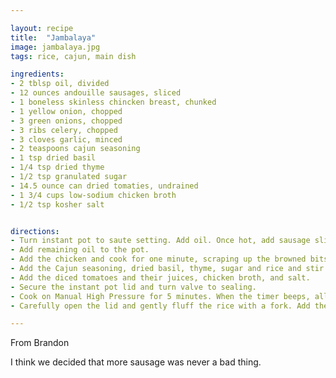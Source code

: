 ```yaml
---

layout: recipe
title:  "Jambalaya"
image: jambalaya.jpg
tags: rice, cajun, main dish

ingredients:
- 2 tblsp oil, divided
- 12 ounces andouille sausages, sliced
- 1 boneless skinless chincken breast, chunked
- 1 yellow onion, chopped
- 3 green onions, chopped
- 3 ribs celery, chopped
- 3 cloves garlic, minced
- 2 teaspoons cajun seasoning
- 1 tsp dried basil
- 1/4 tsp dried thyme
- 1/2 tsp granulated sugar
- 14.5 ounce can dried tomaties, undrained
- 1 3/4 cups low-sodium chicken broth
- 1/2 tsp kosher salt


directions:
- Turn instant pot to saute setting. Add oil. Once hot, add sausage slices, cooking until browned, about 2-3 minutes per side. Transfer to a paper towel–lined plate.
- Add remaining oil to the pot.
- Add the chicken and cook for one minute, scraping up the browned bits from the sausage. Turn instant pot off. Add onion, bell pepper, celery, and garlic and cook for one minute.
- Add the Cajun seasoning, dried basil, thyme, sugar and rice and stir to combine.
- Add the diced tomatoes and their juices, chicken broth, and salt.
- Secure the instant pot lid and turn valve to sealing.
- Cook on Manual High Pressure for 5 minutes. When the timer beeps, allow the pressure to naturally release for 5 minutes, and then quick release the remaining pressure.
- Carefully open the lid and gently fluff the rice with a fork. Add the sausages on top of the rice and return the IP lid to let the mixture rest for an additional 5 minutes. Stir lightly and enjoy!

---
```


From Brandon

I think we decided that more sausage was never a bad thing.